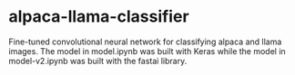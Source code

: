 # alpaca-llama-classifier
Fine-tuned convolutional neural network for classifying alpaca and llama images.
The model in model.ipynb was built with Keras while the model in model-v2.ipynb was built with the fastai library.
